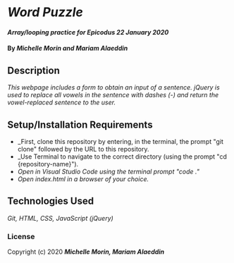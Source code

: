 # _Word Puzzle_

#### _Array/looping practice for Epicodus_ _22 January 2020_

#### By _**Michelle Morin and Mariam Alaeddin**_

## Description

_This webpage includes a form to obtain an input of a sentence. jQuery is used to replace all vowels in the sentence with dashes (-) and return the vowel-replaced sentence to the user._

## Setup/Installation Requirements

* _First, clone this repository by entering, in the terminal, the prompt "git clone" followed by the URL to this repository.
* _Use Terminal to navigate to the correct directory (using the prompt "cd {repository-name}").
* _Open in Visual Studio Code using the terminal prompt "code ."_
* _Open index.html in a browser of your choice._

## Technologies Used

_Git, HTML, CSS, JavaScript (jQuery)_

### License

Copyright (c) 2020 **_Michelle Morin, Mariam Alaeddin_**